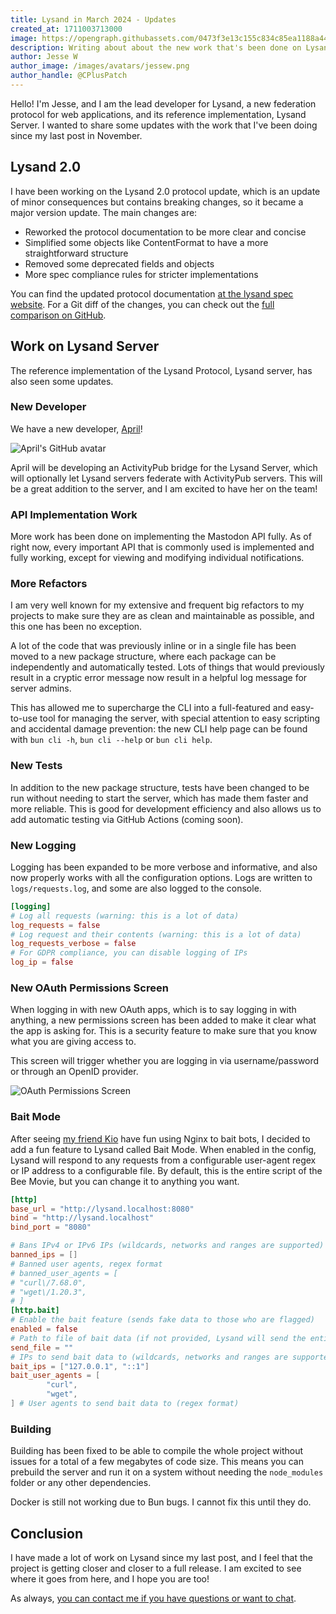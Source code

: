 ```yaml
---
title: Lysand in March 2024 - Updates
created_at: 1711003713000
image: https://opengraph.githubassets.com/0473f3e13c155c834c85ea1188a44fc1191a12fc96220b0acf1301002b15f462/CPlusPatch/lysand
description: Writing about about the new work that's been done on Lysand since my November post
author: Jesse W
author_image: /images/avatars/jessew.png
author_handle: @CPlusPatch
---
```


Hello! I'm Jesse, and I am the lead developer for Lysand, a new federation protocol for web applications, and its reference implementation, Lysand Server. I wanted to share some updates with the work that I've been doing since my last post in November.

## Lysand 2.0

I have been working on the Lysand 2.0 protocol update, which is an update of minor consequences but contains breaking changes, so it became a major version update. The main changes are:
- Reworked the protocol documentation to be more clear and concise
- Simplified some objects like ContentFormat to have a more straightforward structure
- Removed some deprecated fields and objects
- More spec compliance rules for stricter implementations

You can find the updated protocol documentation [at the lysand spec website](https://lysand.org). For a Git diff of the changes, you can check out the [full comparison on GitHub](https://github.com/lysand-org/docs/compare/158ec6e...f11d51c).

## Work on Lysand Server

The reference implementation of the Lysand Protocol, Lysand server, has also seen some updates.

### New Developer

We have a new developer, [April](https://github.com/cutestnekoaqua)!

![April's GitHub avatar](https://avatars.githubusercontent.com/u/30842467)

April will be developing an ActivityPub bridge for the Lysand Server, which will optionally let Lysand servers federate with ActivityPub servers. This will be a great addition to the server, and I am excited to have her on the team!

### API Implementation Work

More work has been done on implementing the Mastodon API fully. As of right now, every important API that is commonly used is implemented and fully working, except for viewing and modifying individual notifications.

### More Refactors

I am very well known for my extensive and frequent big refactors to my projects to make sure they are as clean and maintainable as possible, and this one has been no exception.

A lot of the code that was previously inline or in a single file has been moved to a new package structure, where each package can be independently and automatically tested. Lots of things that would previously result in a cryptic error message now result in a helpful log message for server admins.

This has allowed me to supercharge the CLI into a full-featured and easy-to-use tool for managing the server, with special attention to easy scripting and accidental damage prevention: the new CLI help page can be found with `bun cli -h`, `bun cli --help` or `bun cli help`.

### New Tests

In addition to the new package structure, tests have been changed to be run without needing to start the server, which has made them faster and more reliable. This is good for development efficiency and also allows us to add automatic testing via GitHub Actions (coming soon).

### New Logging

Logging has been expanded to be more verbose and informative, and also now properly works with all the configuration options. Logs are written to `logs/requests.log`, and some are also logged to the console.

```toml
[logging]
# Log all requests (warning: this is a lot of data)
log_requests = false
# Log request and their contents (warning: this is a lot of data)
log_requests_verbose = false
# For GDPR compliance, you can disable logging of IPs
log_ip = false
```

### New OAuth Permissions Screen

When logging in with new OAuth apps, which is to say logging in with anything, a new permissions screen has been added to make it clear what the app is asking for. This is a security feature to make sure that you know what you are giving access to.

This screen will trigger whether you are logging in via username/password or through an OpenID provider.

![OAuth Permissions Screen](https://raw.githubusercontent.com/lysand-org/lysand/af354a5fb88278a6ee53b17f66060496ead57574/assets/redirect.webp)

### Bait Mode

After seeing [my friend Kio](https://kio.moe) have fun using Nginx to bait bots, I decided to add a fun feature to Lysand called Bait Mode. When enabled in the config, Lysand will respond to any requests from a configurable user-agent regex or IP address to a configurable file. By default, this is the entire script of the Bee Movie, but you can change it to anything you want.

```toml
[http]
base_url = "http://lysand.localhost:8080"
bind = "http://lysand.localhost"
bind_port = "8080"

# Bans IPv4 or IPv6 IPs (wildcards, networks and ranges are supported)
banned_ips = []
# Banned user agents, regex format
# banned_user_agents = [
# "curl\/7.68.0",
# "wget\/1.20.3",
# ]
[http.bait]
# Enable the bait feature (sends fake data to those who are flagged)
enabled = false
# Path to file of bait data (if not provided, Lysand will send the entire Bee Movie script)
send_file = ""
# IPs to send bait data to (wildcards, networks and ranges are supported)
bait_ips = ["127.0.0.1", "::1"]
bait_user_agents = [
        "curl",
        "wget",
] # User agents to send bait data to (regex format)
```

### Building

Building has been fixed to be able to compile the whole project without issues for a total of a few megabytes of code size. This means you can prebuild the server and run it on a system without needing the `node_modules` folder or any other dependencies.

Docker is still not working due to Bun bugs. I cannot fix this until they do.

## Conclusion

I have made a lot of work on Lysand since my last post, and I feel that the project is getting closer and closer to a full release. I am excited to see where it goes from here, and I hope you are too!

As always, [you can contact me if you have questions or want to chat](/contact).